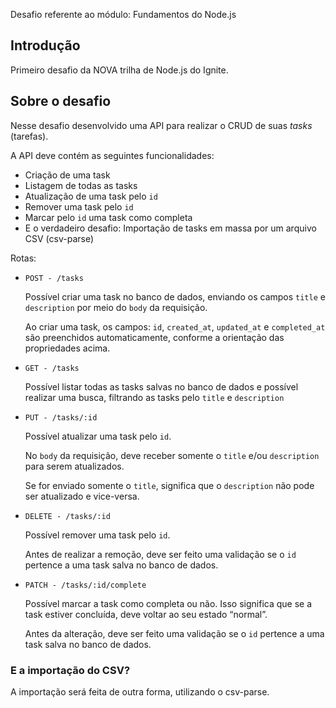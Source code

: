 Desafio referente ao módulo: Fundamentos do Node.js

## Introdução

Primeiro desafio da NOVA trilha de Node.js do Ignite.

## Sobre o desafio

Nesse desafio desenvolvido uma API para realizar o CRUD de suas *tasks* (tarefas).

A API deve contém as seguintes funcionalidades:

- Criação de uma task
- Listagem de todas as tasks
- Atualização de uma task pelo `id`
- Remover uma task pelo `id`
- Marcar pelo `id` uma task como completa
- E o verdadeiro desafio: Importação de tasks em massa por um arquivo CSV (csv-parse)


Rotas:

- `POST - /tasks`
    
    Possível criar uma task no banco de dados, enviando os campos `title` e `description` por meio do `body` da requisição.
    
    Ao criar uma task, os campos: `id`, `created_at`, `updated_at` e `completed_at` são preenchidos automaticamente, conforme a orientação das propriedades acima.
    
- `GET - /tasks`
    
    Possível listar todas as tasks salvas no banco de dados e possível realizar uma busca, filtrando as tasks pelo `title` e `description`
    
- `PUT - /tasks/:id`
    
    Possível atualizar uma task pelo `id`.
    
    No `body` da requisição, deve receber somente o `title` e/ou `description` para serem atualizados.
    
    Se for enviado somente o `title`, significa que o `description` não pode ser atualizado e vice-versa.
    
    
- `DELETE - /tasks/:id`
    
    Possível remover uma task pelo `id`.
    
    Antes de realizar a remoção, deve ser feito uma validação se o `id` pertence a uma task salva no banco de dados.
    
- `PATCH - /tasks/:id/complete`
    
    Possível marcar a task como completa ou não. Isso significa que se a task estiver concluída, deve voltar ao seu estado “normal”.
    
    Antes da alteração, deve ser feito uma validação se o `id` pertence a uma task salva no banco de dados.
    

### E a importação do CSV?

A importação será feita de outra forma, utilizando o csv-parse.

